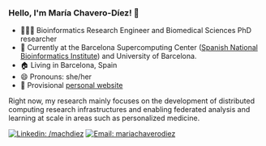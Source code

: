 ### Hello, I'm María Chavero-Díez! 👋

- 👩🏻‍💻 Bioinformatics Research Engineer and Biomedical Sciences PhD researcher 
- 🏢 Currently at the Barcelona Supercomputing Center ([Spanish National Bioinformatics Institute](https://www.bsc.es/discover-bsc/organisation/scientific-structure/national-institute-bioinformatics-elixir-node-0)) and University of Barcelona.
- 🏠 Living in Barcelona, Spain
- 😄 Pronouns: she/her
- 📑 Provisional [personal website](https://mchdiez.owlstown.net)

Right now, my research mainly focuses on the development of distributed computing research infrastructures and enabling federated analysis and learning at scale in areas such as personalized medicine.

[![Linkedin: /machdiez](https://img.shields.io/badge/-Linkedin-blue?style=flat&logo=Linkedin&link=https://www.linkedin.com/in/pabsanji/)](https://www.linkedin.com/in/machdiez/)
[![Email: mariachaverodiez](https://img.shields.io/badge/-Email-gray?style=flat&logo=Minutemailer&logoColor=white)](mailto:mariachaverodiez@gmail.com)

